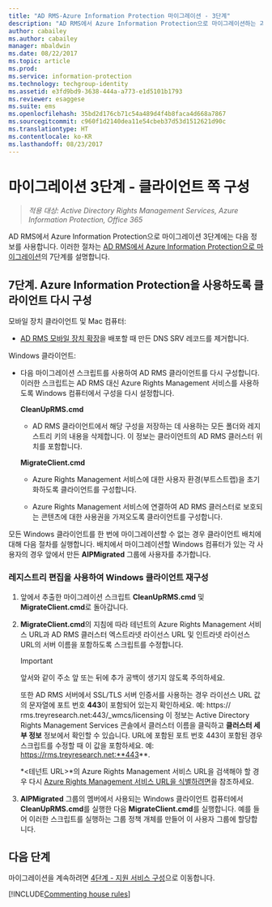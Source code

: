 ```yaml
---
title: "AD RMS-Azure Information Protection 마이그레이션 - 3단계"
description: "AD RMS에서 Azure Information Protection으로 마이그레이션하는 과정의 세 번째 단계로, AD RMS에서 Azure Information Protection으로 마이그레이션 7단계가 포함됩니다."
author: cabailey
ms.author: cabailey
manager: mbaldwin
ms.date: 08/22/2017
ms.topic: article
ms.prod: 
ms.service: information-protection
ms.technology: techgroup-identity
ms.assetid: e3fd9bd9-3638-444a-a773-e1d5101b1793
ms.reviewer: esaggese
ms.suite: ems
ms.openlocfilehash: 35bd2d176cb71c54a489d4f4b8faca4d668a7867
ms.sourcegitcommit: c960f1d2140dea11e54cbeb37d53d1512621d90c
ms.translationtype: HT
ms.contentlocale: ko-KR
ms.lasthandoff: 08/23/2017
---
```

# <a name="migration-phase-3---client-side-configuration"></a>마이그레이션 3단계 - 클라이언트 쪽 구성

>*적용 대상: Active Directory Rights Management Services, Azure Information Protection, Office 365*

AD RMS에서 Azure Information Protection으로 마이그레이션 3단계에는 다음 정보를 사용합니다. 이러한 절차는 [AD RMS에서 Azure Information Protection으로 마이그레이션](migrate-from-ad-rms-to-azure-rms.md)의 7단계를 설명합니다.

## <a name="step-7-reconfigure-clients-to-use-azure-information-protection"></a>7단계. Azure Information Protection을 사용하도록 클라이언트 다시 구성

모바일 장치 클라이언트 및 Mac 컴퓨터:

- [AD RMS 모바일 장치 확장](http://technet.microsoft.com/library/dn673574.aspx)을 배포할 때 만든 DNS SRV 레코드를 제거합니다.

Windows 클라이언트:

- 다음 마이그레이션 스크립트를 사용하여 AD RMS 클라이언트를 다시 구성합니다. 이러한 스크립트는 AD RMS 대신 Azure Rights Management 서비스를 사용하도록 Windows 컴퓨터에서 구성을 다시 설정합니다. 
    
    **CleanUpRMS.cmd**
    
    - AD RMS 클라이언트에서 해당 구성을 저장하는 데 사용하는 모든 폴더와 레지스트리 키의 내용을 삭제합니다. 이 정보는 클라이언트의 AD RMS 클러스터 위치를 포함합니다.
    
    **MigrateClient.cmd**
    
    - Azure Rights Management 서비스에 대한 사용자 환경(부트스트랩)을 초기화하도록 클라이언트를 구성합니다.
    
    - Azure Rights Management 서비스에 연결하여 AD RMS 클러스터로 보호되는 콘텐츠에 대한 사용권을 가져오도록 클라이언트를 구성합니다. 

모든 Windows 클라이언트를 한 번에 마이그레이션할 수 없는 경우 클라이언트 배치에 대해 다음 절차를 실행합니다. 배치에서 마이그레이션할 Windows 컴퓨터가 있는 각 사용자의 경우 앞에서 만든 **AIPMigrated** 그룹에 사용자를 추가합니다.

### <a name="windows-client-reconfiguration-by-using-registry-edits"></a>레지스트리 편집을 사용하여 Windows 클라이언트 재구성

1. 앞에서 추출한 마이그레이션 스크립트 **CleanUpRMS.cmd** 및 **MigrateClient.cmd**로 돌아갑니다.

2.  **MigrateClient.cmd**의 지침에 따라 테넌트의 Azure Rights Management 서비스 URL과 AD RMS 클러스터 엑스트라넷 라이선스 URL 및 인트라넷 라이선스 URL의 서버 이름을 포함하도록 스크립트를 수정합니다.

    > [!IMPORTANT]
    > 앞서와 같이 주소 앞 또는 뒤에 추가 공백이 생기지 않도록 주의하세요.
    > 
    > 또한 AD RMS 서버에서 SSL/TLS 서버 인증서를 사용하는 경우 라이선스 URL 값의 문자열에 포트 번호 **443**이 포함되어 있는지 확인하세요. 예: https:// rms.treyresearch.net:443/_wmcs/licensing 이 정보는 Active Directory Rights Management Services 콘솔에서 클러스터 이름을 클릭하고 **클러스터 세부 정보** 정보에서 확인할 수 있습니다. URL에 포함된 포트 번호 443이 포함된 경우 스크립트를 수정할 때 이 값을 포함하세요. 예: https://rms.treyresearch.net:**443**. 

    *&lt;테넌트 URL&gt;*의 Azure Rights Management 서비스 URL을 검색해야 할 경우 다시 [Azure Rights Management 서비스 URL을 식별하려면](migrate-from-ad-rms-phase1.md#to-identify-your-azure-rights-management-service-url)을 참조하세요.

3.  **AIPMigrated** 그룹의 멤버에서 사용되는 Windows 클라이언트 컴퓨터에서 **CleanUpRMS.cmd**를 실행한 다음 **MigrateClient.cmd**를 실행합니다. 예를 들어 이러한 스크립트를 실행하는 그룹 정책 개체를 만들어 이 사용자 그룹에 할당합니다.

## <a name="next-steps"></a>다음 단계
마이그레이션을 계속하려면 [4단계 - 지원 서비스 구성](migrate-from-ad-rms-phase3.md)으로 이동합니다.

[!INCLUDE[Commenting house rules](../includes/houserules.md)]